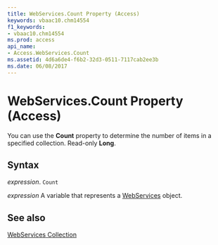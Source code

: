 ```yaml
---
title: WebServices.Count Property (Access)
keywords: vbaac10.chm14554
f1_keywords:
- vbaac10.chm14554
ms.prod: access
api_name:
- Access.WebServices.Count
ms.assetid: 4d6a6de4-f6b2-32d3-0511-7117cab2ee3b
ms.date: 06/08/2017
---
```



# WebServices.Count Property (Access)

You can use the  **Count** property to determine the number of items in a specified collection. Read-only **Long**.


## Syntax

 _expression_. `Count`

 _expression_ A variable that represents a [WebServices](Access.WebServices.md) object.


## See also


[WebServices Collection](Access.WebServices.md)

